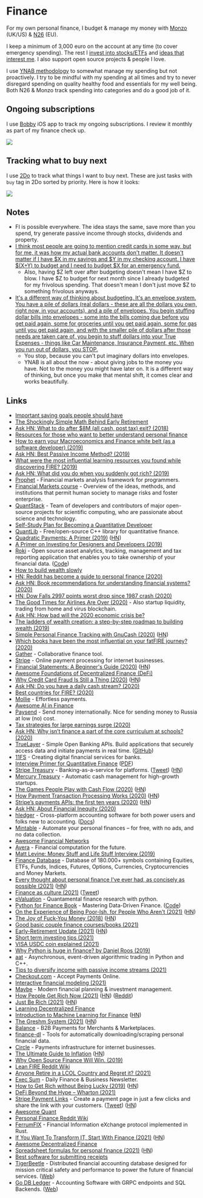 # Finance

For my own personal finance, I budget & manage my money with [Monzo](https://monzo.com) (UK/US) & [N26](https://n26.com/en-gb/) (EU).

I keep a minimum of 3,000 euro on the account at any time (to cover emergency spending). The rest I [invest into stocks/ETFs](investing.md) and [ideas that interest me](../ideas/ideas.md). I also support open source projects & people I love.

I use [YNAB methodology](https://www.youneedabudget.com/method/) to somewhat manage my spending but not proactively. I try to be mindful with my spending at all times and try to never disregard spending on quality healthy food and essentials for my well being. Both N26 & Monzo track spending into categories and do a good job of it.

## Ongoing subscriptions

I use [Bobby](https://itunes.apple.com/us/app/bobby-track-subscriptions/id1059152023?mt=8) iOS app to track my ongoing subscriptions. I review it monthly as part of my finance check up.

![](https://i.imgur.com/bnSKuB0.png)

## Tracking what to buy next

I use [2Do](../macOS/apps/2do.md) to track what things I want to buy next. These are just tasks with `buy` tag in 2Do sorted by priority. Here is how it looks:

![](https://i.imgur.com/UsmrqL3.jpg)

## Notes

- FI is possible everywhere. The idea stays the same, save more than you spend, try generate passive income through stocks, dividends and property.
- [I think most people are going to mention credit cards in some way, but for me, it was how my actual bank accounts don't matter. It doesn't matter if I have $X in my savings and $Y in my checking account. I have $(X+Y) to budget and I need to budget $X for an emergency fund.](https://www.reddit.com/r/ynab/comments/908iob/what_was_the_hardest_part_of_ynab_for_you_to/)
  - Also, having $Z left over after budgeting doesn't mean I have $Z to blow. I have $Z to budget for next month since I already budgeted for my frivolous spending. That doesn't mean I don't just move $Z to something frivolous anyways.
- [It's a different way of thinking about budgeting. It's an envelope system. You have a pile of dollars (real dollars - these are all the dollars you own, right now, in your accounts), and a pile of envelopes. You begin stuffing dollar bills into envelopes - some into the bills coming due before you get paid again, some for groceries until you get paid again, some for gas until you get paid again, and with the smaller pile of dollars after those needs are taken care of, you begin to stuff dollars into your True Expenses - things like Car Maintenance, Insurance Payment, etc. When you run out of dollars, you STOP.](https://www.reddit.com/r/ynab/comments/93l0gm/im_missing_something_here_possibly_a_brain/)
  - You stop, because you can't put imaginary dollars into envelopes.
  - YNAB is all about the now - about giving jobs to the money you have. Not to the money you might have later on. It is a different way of thinking, but once you make that mental shift, it comes clear and works beautifully.

## Links

- [Important saving goals people should have](https://www.reddit.com/r/ynab/comments/8d4ab4/what_is_the_best_approach_for_budgeting_savings/)
- [The Shockingly Simple Math Behind Early Retirement](https://www.mrmoneymustache.com/2012/01/13/the-shockingly-simple-math-behind-early-retirement/)
- [Ask HN: What to do after \$8M (all cash, post tax) exit? (2018)](https://news.ycombinator.com/item?id=18600220)
- [Resources for those who want to better understand personal finance](https://github.com/kmt901/goodbye-money-confusion)
- [How to earn your Macroeconomics and Finance white belt (as a software developer) (2019)](https://notamonadtutorial.com/how-to-earn-your-macroeconomics-and-finance-white-belt-as-a-software-developer-136e7454866f)
- [Ask HN: Best Passive Income Method? (2019)](https://news.ycombinator.com/item?id=20052668)
- [What were the most influential learning resources you found while discovering FIRE? (2019)](https://www.reddit.com/r/financialindependence/comments/c9yan7/what_were_the_most_influential_learning_resources/)
- [Ask HN: What did you do when you suddenly got rich? (2019)](https://news.ycombinator.com/item?id=20521902)
- [Prophet](https://github.com/Emsu/prophet) - Financial markets analysis framework for programmers.
- [Financial Markets course](https://www.coursera.org/learn/financial-markets-global) - Overview of the ideas, methods, and institutions that permit human society to manage risks and foster enterprise.
- [QuantStack](https://quantstack.net/) - Team of developers and contributors of major open-source projects for scientific computing, who are passionate about science and technology.
- [Self-Study Plan for Becoming a Quantitative Developer](https://www.quantstart.com/articles/Self-Study-Plan-for-Becoming-a-Quantitative-Developer)
- [QuantLib](https://github.com/lballabio/QuantLib) - Free/open-source C++ library for quantitative finance.
- [Quadratic Payments: A Primer (2019)](https://vitalik.ca/general/2019/12/07/quadratic.html) ([HN](https://news.ycombinator.com/item?id=21737237))
- [A Primer on Investing for Designers and Developers (2019)](https://brianlovin.com/overthought/investing-for-designers-and-developers)
- [Roki](https://rotki.com/) - Open source asset analytics, tracking, management and tax reporting application that enables you to take ownership of your financial data. ([Code](https://github.com/rotki/rotki))
- [How to build wealth slowly](https://pjrvs.com/wealth)
- [HN: Reddit has become a guide to personal finance (2020)](https://news.ycombinator.com/item?id=22478854)
- [Ask HN: Book recommendations for understanding financial systems? (2020)](https://news.ycombinator.com/item?id=22573204)
- [HN: Dow Falls 2997 points worst drop since 1987 crash (2020)](https://news.ycombinator.com/item?id=22597192)
- [The Good Times for Airlines Are Over (2020)](https://www.bloomberg.com/opinion/articles/2020-03-17/the-good-times-for-airlines-are-over) - Also startup liquidity, trading from home and virus blockchain.
- [Ask HN: How bad will the 2020 economic crisis be?](https://news.ycombinator.com/item?id=22654131)
- [The ladders of wealth creation: a step-by-step roadmap to building wealth (2019)](https://nathanbarry.com/wealth-creation/)
- [Simple Personal Finance Tracking with GnuCash (2020)](https://www.csun.io/2020/05/17/gnucash-finance.html) ([HN](https://news.ycombinator.com/item?id=23237445))
- [Which books have been the most influential on your fatFIRE journey? (2020)](https://www.reddit.com/r/fatFIRE/comments/gpm6d0/which_books_have_been_the_most_influential_on/)
- [Gather](https://www.usegather.com/) - Collaborative finance tool.
- [Stripe](https://stripe.com/en-nl) - Online payment processing for internet businesses.
- [Financial Statements: A Beginner's Guide (2020)](https://www.causal.app/blog/whats-a-financial-statement) ([HN](https://news.ycombinator.com/item?id=23825606))
- [Awesome Foundations of Decentralized Finance (DeFi)](https://github.com/Mikerah/awesome-foundations-of-DeFi)
- [Why Credit Card Fraud Is Still a Thing (2020)](https://krebsonsecurity.com/2020/07/heres-why-credit-card-fraud-is-still-a-thing/) ([HN](https://news.ycombinator.com/item?id=23990960))
- [Ask HN: Do you have a daily cash stream? (2020)](https://news.ycombinator.com/item?id=24047683)
- [Best countries for FIRE? (2020)](https://www.reddit.com/r/EuropeFIRE/comments/i5gpeh/best_countries_for_fire/)
- [Mollie](https://www.mollie.com/en) - Effortless payments.
- [Awesome AI in Finance](https://github.com/georgezouq/awesome-ai-in-finance)
- [Paysend](https://paysend.com/) - Send money internationally. Nice for sending money to Russia at low (no) cost.
- [Tax strategies for large earnings surge (2020)](https://www.reddit.com/r/fatFIRE/comments/jdrl4a/tax_strategies_for_large_earnings_surge/)
- [Ask HN: Why isn’t finance a part of the core curriculum at schools? (2020)](https://news.ycombinator.com/item?id=24877408)
- [TrueLayer](https://truelayer.com/) - Simple Open Banking APIs. Build applications that securely access data and initiate payments in real time. ([GitHub](https://github.com/TrueLayer))
- [11FS](https://11fs.com/) - Creating digital financial services for banks.
- [Interview Primer for Quantitative Finance](https://github.com/dwcoder/QuantitativePrimer) ([PDF](https://github.com/dwcoder/QuantitativePrimer/blob/master/src/QuantitativePrimer.pdf))
- [Stripe Treasury](https://stripe.com/treasury) - Banking-as-a-service for platforms. ([Tweet](https://twitter.com/patio11/status/1334518202886328320)) ([HN](https://news.ycombinator.com/item?id=25289626))
- [Mercury Treasury](https://mercury.com/treasury) - Automatic cash management for high-growth startups.
- [The Games People Play with Cash Flow (2020)](https://commoncog.com/blog/cash-flow-games/) ([HN](https://news.ycombinator.com/item?id=25357669))
- [How Payment Transaction Processing Works (2020)](https://blog.privacy.com/how-payment-transactions-work/) ([HN](https://news.ycombinator.com/item?id=25332516))
- [Stripe’s payments APIs: the first ten years (2020)](https://stripe.com/blog/payment-api-design) ([HN](https://news.ycombinator.com/item?id=25455638))
- [Ask HN: About Financial Inequity (2020)](https://news.ycombinator.com/item?id=25504017)
- [hledger](https://github.com/simonmichael/hledger) - Cross-platform accounting software for both power users and folks new to accounting. ([Docs](https://hledger.org/))
- [Mintable](https://github.com/kevinschaich/mintable) - Automate your personal finances – for free, with no ads, and no data collection.
- [Awesome Financial Networks](https://github.com/gautier-marti/awesome-financial-networks)
- [Avera](https://avera.area120.com/) - Financial computation for the future.
- [Matt Levine: Money Stuff and Life Stuff Interview (2019)](https://www.youtube.com/watch?v=Knni2SjQvUs)
- [Finance Database](https://github.com/JerBouma/FinanceDatabase) - Database of 180.000+ symbols containing Equities, ETFs, Funds, Indices, Futures, Options, Currencies, Cryptocurrencies and Money Markets.
- [Every thought about personal finance I've ever had, as concisely as possible (2021)](https://blog.aadilali.com/posts/personal-finance.html) ([HN](https://news.ycombinator.com/item?id=26281108))
- [Finance as culture (2021)](https://luttig.substack.com/p/finance-as-culture) ([Tweet](https://twitter.com/absoluttig/status/1366191939930918915))
- [pValuation](https://github.com/robertmartin8/pValuation) - Quantamental finance research with python.
- [Python for Finance Book](https://home.tpq.io/books/py4fi/) - Mastering Data-Driven Finance. ([Code](https://github.com/yhilpisch/py4fi2nd))
- [On the Experience of Being Poor-Ish, for People Who Aren't (2021)](https://residentcontrarian.substack.com/p/on-the-experience-of-being-poor-ish) ([HN](https://news.ycombinator.com/item?id=26300139))
- [The Joy of Fuck-You Money (2018)](https://thedeepdish.org/fuck-you-money/) ([HN](https://news.ycombinator.com/item?id=26426915))
- [Good basic couple finance courses/books (2021)](https://twitter.com/kylemathews/status/1371290275478302721)
- [Early-Retirement Update (2021)](https://livingafi.com/2021/03/17/the-2021-early-retirement-update/) ([HN](https://news.ycombinator.com/item?id=26543527))
- [Short term investing tips (2021)](https://www.reddit.com/r/eupersonalfinance/comments/mewykz/12k_in_savings_1kmonth_extra_income_to_invest/)
- [VISA USDC coin explained (2021)](https://twitter.com/terryangelos/status/1376539932588531714)
- [Why Python is huge in finance? by Daniel Roos (2019)](https://www.youtube.com/watch?v=kBwOy-6CtAQ)
- [aat](https://github.com/AsyncAlgoTrading/aat) - Asynchronous, event-driven algorithmic trading in Python and C++.
- [Tips to diversify income with passive income streams (2021)](https://twitter.com/johndsaunders/status/1379390180445065219)
- [Checkout.com](https://www.checkout.com/) - Accept Payments Online.
- [Interactive financial modeling (2021)](https://www.youtube.com/watch?v=h1BGy6CV1co)
- [Maybe](https://maybe.co/) - Modern financial planning & investment management.
- [How People Get Rich Now (2021)](http://paulgraham.com/richnow.html) ([HN](https://news.ycombinator.com/item?id=26781052)) ([Reddit](https://www.reddit.com/r/slatestarcodex/comments/mpteal/how_people_get_rich_now_by_paul_graham/))
- [Just Be Rich (2021)](https://keenen.xyz/just-be-rich/) ([HN](https://news.ycombinator.com/item?id=26787654))
- [Learning Decentralized Finance](https://github.com/ajlopez/LearningDeFi)
- [Introduction to Machine Learning for Finance](https://algofin.substack.com/p/ml-101-an-introduction) ([HN](https://news.ycombinator.com/item?id=26868051))
- [The Greshm System (2021)](https://www.greshm.org/files/greshm.pdf) ([HN](https://news.ycombinator.com/item?id=26884532))
- [Balance](https://www.getbalance.com/) - B2B Payments for Merchants & Marketplaces.
- [finance-dl](https://github.com/jbms/finance-dl) - Tools for automatically downloading/scraping personal financial data.
- [Circle](https://www.circle.com/en/) - Payments infrastructure for internet businesses.
- [The Ultimate Guide to Inflation](https://www.lynalden.com/inflation/) ([HN](https://news.ycombinator.com/item?id=27099536))
- [Why Open Source Finance Will Win. (2019)](https://medium.com/balance-io/why-open-source-finance-will-win-a1f3a61544c2)
- [Lean FIRE Reddit Wiki](https://www.reddit.com/r/leanfire/wiki/index)
- [Anyone Retire in a LCOL Country and Regret it? (2021)](https://www.reddit.com/r/leanfire/comments/nfq3p7/anyone_retire_in_a_lcol_country_and_regret_it/)
- [Exec Sum](https://execsum.co/) - Daily Finance & Business Newsletter.
- [How to Get Rich without Being Lucky (2019)](https://nav.al/rich) ([HN](https://news.ycombinator.com/item?id=27245680))
- [DeFi Beyond the Hype – Wharton (2021)](https://wifpr.wharton.upenn.edu/wp-content/uploads/2021/05/DeFi-Beyond-the-Hype.pdf)
- [Stripe Payment Links](https://stripe.com/payments/payment-links) - Create a payment page in just a few clicks and share the link with your customers. ([Tweet](https://twitter.com/stripe/status/1397246058166632456)) ([HN](https://news.ycombinator.com/item?id=27280096))
- [Awesome Quant](https://github.com/wilsonfreitas/awesome-quant)
- [Personal Finance Reddit Wiki](https://www.reddit.com/r/personalfinance/wiki/index)
- [FerrumFIX](https://github.com/neysofu/ferrum-fix) - Financial Information eXchange protocol implemented in Rust.
- [If You Want To Transform IT, Start With Finance (2021)](https://zwischenzugs.com/2021/07/12/if-you-want-to-transform-it-start-with-finance/) ([HN](https://news.ycombinator.com/item?id=27825211))
- [Awesome Decentralized Finance](https://github.com/ong/awesome-decentralized-finance)
- [Spreadsheet formulas for personal finance (2021)](https://bou.ke/blog/formulas/) ([HN](https://news.ycombinator.com/item?id=28037317))
- [Best software for submitting receipts](https://twitter.com/maccaw/status/1424826881828954123)
- [TigerBeetle](https://github.com/coilhq/tigerbeetle) - Distributed financial accounting database designed for mission critical safety and performance to power the future of financial services. ([Web](https://www.tigerbeetle.com/))
- [Go DB Ledger](https://github.com/darcys22/godbledger) - Accounting Software with GRPC endpoints and SQL Backends. ([Web](https://godbledger.com/))
